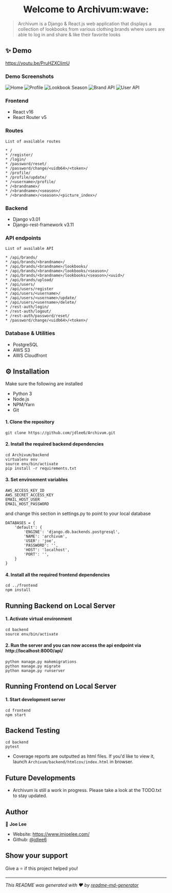 <h1 align="center">Welcome to Archivum:wave:</h1>
<p>
</p>

> Archivum is a Django & React.js web application that displays a collection of lookbooks from various clothing brands where users are able to log in and share & like their favorite looks

## :sparkles: Demo

https://youtu.be/PruHZXClimU

### Demo Screenshots

![Home](/preview/frontend1.png)
![Profile](/preview/frontend2.png)
![Lookbook Season](/preview/frontend3.png)
![Brand API](/preview/backend1.png)
![User API](/preview/backend2.png)

### Frontend

- React v16
- React Router v5

### Routes

```
List of available routes

* /
* /register/
* /login/
* /password/reset/
* /password/change/<uidb64>/<token>/
* /profile/
* /profile/update/
* /<username>/profile/
* /<brandname>/
* /<brandname>/<season>/
* /<brandname>/<season>/<picture_index>/
```

### Backend

- Django v3.01
- Django-rest-framework v3.11

### API endpoints

```
List of available API

* /api/brands/
* /api/brands/<brandname>/
* /api/brands/<brandname>/lookbooks/
* /api/brands/<brandname>/lookbooks/<season>/
* /api/brands/<brandname>/lookbooks/<season>/<uuid>/
* /api/brands/upload/
* /api/users/
* /api/users/register
* /api/users/<username>/
* /api/users/<username>/update/
* /api/users/<username>/delete/
* /rest-auth/login/
* /rest-auth/logout/
* /rest-auth/password/reset/
* /password/change/<uidb64>/<token>/
```

### Database & Utilities

- PostgreSQL
- AWS S3
- AWS Cloudfront

## :gear: Installation

Make sure the following are installed

- Python 3
- Node.js
- NPM/Yarn
- Git

#### 1. Clone the repository

```
git clone https://github.com/jdlee6/Archivum.git
```

#### 2. Install the required backend dependencies

```
cd Archivum/backend
virtualenv env
source env/bin/activate
pip install -r requirements.txt
```

#### 3. Set environment variables

```
AWS_ACCESS_KEY_ID
AWS_SECRET_ACCESS_KEY
EMAIL_HOST_USER
EMAIL_HOST_PASSWORD
```

and change this section in settings.py to point to your local database

```
DATABASES = {
    'default': {
        'ENGINE': 'django.db.backends.postgresql',
        'NAME': 'archivum',
        'USER': 'joe',
        'PASSWORD': '',
        'HOST': 'localhost',
        'PORT': '',
    }
}
```

#### 4. Install all the required frontend dependencies

```
cd ../frontend
npm install
```

## Running Backend on Local Server

#### 1. Activate virtual environment

```
cd backend
source env/bin/activate
```

#### 2. Run the server and you can now access the api endpoint via http://localhost:8000/api/

```
python manage.py makemigrations
python manage.py migrate
python manage.py runserver
```

## Running Frontend on Local Server

#### 1. Start development server

```
cd frontend
npm start
```

## Backend Testing

```
cd backend
pytest
```

- Coverage reports are outputted as html files. If you'd like to view it, launch `Archivum/backend/htmlcov/index.html` in browser.

## Future Developments

- Archivum is still a work in progress. Please take a look at the TODO.txt to stay updated.

## Author

👤 **Joe Lee**

- Website: https://www.imjoelee.com/
- Github: [@jdlee6](https://github.com/jdlee6)

## Show your support

Give a ⭐️ if this project helped you!

---

_This README was generated with ❤️ by [readme-md-generator](https://github.com/kefranabg/readme-md-generator)_

```

```

